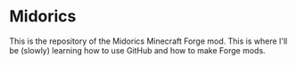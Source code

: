 # Midorics
This is the repository of the Midorics Minecraft Forge mod. This is where I'll be (slowly) learning how to use GitHub and how to make Forge mods.
